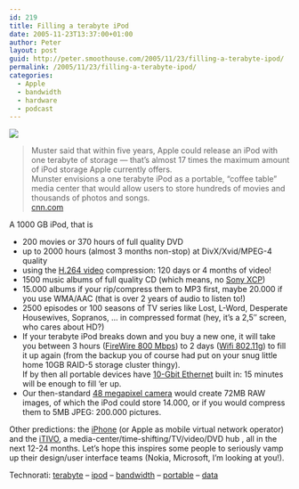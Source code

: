 ```yaml
---
id: 219
title: Filling a terabyte iPod
date: 2005-11-23T13:37:00+01:00
author: Peter
layout: post
guid: http://peter.smoothouse.com/2005/11/23/filling-a-terabyte-ipod/
permalink: /2005/11/23/filling-a-terabyte-ipod/
categories:
  - Apple
  - bandwidth
  - hardware
  - podcast
---
```

![](http://static.flickr.com/26/66175238_9eb0549329_m.jpg)

> Muster said that within five years, Apple could release an iPod with one terabyte of storage &#8212; that&#8217;s almost 17 times the maximum amount of iPod storage Apple currently offers.  
> Munster envisions a one terabyte iPod as a portable, &#8220;coffee table&#8221; media center that would allow users to store hundreds of movies and thousands of photos and songs.  
> [cnn.com](http://money.cnn.com/2005/11/11/technology/apple_predictions/)

A 1000 GB iPod, that is

  * 200 movies or 370 hours of full quality DVD 
  * up to 2000 hours (almost 3 months non-stop) at DivX/Xvid/MPEG-4 quality 
  * using the [H.264 video](http://www.forret.com/tools/bandwidth.asp?speed=768&unit=Kbps&title=H.264%20video) compression: 120 days or 4 months of video! 
  * 1500 music albums of full quality CD (which means, no [Sony XCP](http://blog.forret.com/blog/2005/11/how-not-to-do-copy-protection-sony.html)) 
  * 15.000 albums if your rip/compress them to MP3 first, maybe 20.000 if you use WMA/AAC (that is over 2 years of audio to listen to!) 
  * 2500 episodes or 100 seasons of TV series like Lost, L-Word, Desperate Housewives, Sopranos, &#8230; in compressed format (hey, it&#8217;s a 2,5&#8243; screen, who cares about HD?) 
  * If your terabyte iPod breaks down and you buy a new one, it will take you between 3 hours ([FireWire 800 Mbps](http://www.forret.com/tools/bandwidth.asp?speed=800&unit=Mbps&title=Firewire%2D800+%5BIEEE1394%5D)) to 2 days ([Wifi 802.11g](http://www.forret.com/tools/bandwidth.asp?speed=54&unit=Mbps&title=802%2E11g+%5BWiFi%5D)) to fill it up again (from the backup you of course had put on your snug little home 10GB RAID-5 storage cluster thingy).  
    If by then all portable devices have [10-Gbit Ethernet](http://www.forret.com/tools/bandwidth.asp?speed=10&unit=Gbps&title=10+Gigabit+Ethernet+%5BLAN%5D) built in: 15 minutes will be enough to fill &#8216;er up. 
  * Our then-standard [48 megapixel camera](http://www.forret.com/tools/megapixel.asp?title=48+Megapixel+camera&width=8000&height=6000) would create 72MB RAW images, of which the iPod could store 14.000, or if you would compress them to 5MB JPEG: 200.000 pictures. 

Other predictions: the [iPhone](http://money.cnn.com/2005/11/11/technology/apple_predictions/) (or Apple as mobile virtual network operator) and the [iTIVO](http://money.cnn.com/2005/11/11/technology/apple_predictions/), a media-center/time-shifting/TV/video/DVD hub , all in the next 12-24 months. Let&#8217;s hope this inspires some people to seriously vamp up their design/user interface teams (Nokia, Microsoft, I&#8217;m looking at you!).

Technorati: <a href="http://technorati.com/tag/terabyte" rel="tag">terabyte</a> &#8211; <a href="http://technorati.com/tag/ipod" rel="tag">ipod</a> &#8211; <a href="http://technorati.com/tag/bandwidth" rel="tag">bandwidth</a> &#8211; <a href="http://technorati.com/tag/portable" rel="tag">portable</a> &#8211; <a href="http://technorati.com/tag/data" rel="tag">data</a>